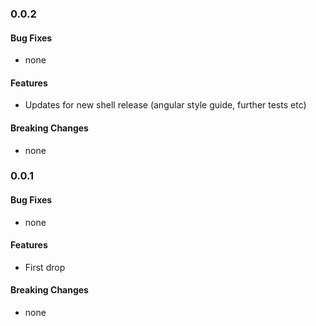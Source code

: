 
### 0.0.2


#### Bug Fixes

* none

#### Features

* Updates for new shell release (angular style guide, further tests etc)

#### Breaking Changes

* none



### 0.0.1


#### Bug Fixes

* none

#### Features

* First drop

#### Breaking Changes

* none

